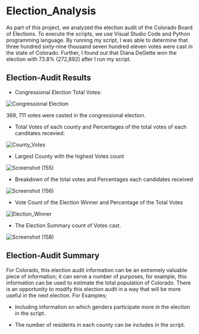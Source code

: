 # Election_Analysis
 As part of this project, we analyzed the election audit of the Colorado Board of Elections.  To execute the scripts, we use Visual Studio Code and Python programming language. By running my script, I was able to determine that three hundred sixty-nine thousand seven hundred eleven votes were cast in the state of Colorado. Further, I found out that Diana DeGette won the election with 73.8% (272,892) after I run my script. 
## Election-Audit Results
* Congressional Election Total Votes: 

![Congressional Election](https://user-images.githubusercontent.com/58860105/132144990-757f3fe4-09b1-454d-a394-d9c61c1b7228.png)

369, 711 votes were casted in the congressional election. 

* Total Votes of each county and Percentages of the total votes of each canditates recevied: 

![County_Votes](https://user-images.githubusercontent.com/58860105/132145229-2a802293-84d5-4c57-830a-6f088be37b92.png)

* Largest County with the highest Votes count

![Screenshot (155)](https://user-images.githubusercontent.com/58860105/132145297-5c989a3d-590e-4aa7-ae7b-4e17c260600e.png)

* Breakdown of the total votes and Percentages each candidates received

![Screenshot (156)](https://user-images.githubusercontent.com/58860105/132145422-963d3276-95f9-4095-918a-93817f086f33.png)

* Vote Count of the Election Winner and Percentage of the Total Votes

![Election_Winner](https://user-images.githubusercontent.com/58860105/132145562-4b1cb8c9-74f5-4d17-ba68-b457f559e7a8.png)

* The Election Summary count of Votes cast.

![Screenshot (158)](https://user-images.githubusercontent.com/58860105/132145669-ead02279-e337-4f9f-8f47-6dd36831a707.png)

## Election-Audit Summary
   For Colorado, this election audit information can be an extremely valuable piece of information; it can serve a number of purposes, for example, this information can be used to estimate the total population of Colorado. There is an opportunity to modify this election audit in a way that will be more useful in the next election. For Examples;
   
   * Including information on which genders participate more in the election in the script. 
   
   * The number of residents in each county can be includes in the script.
